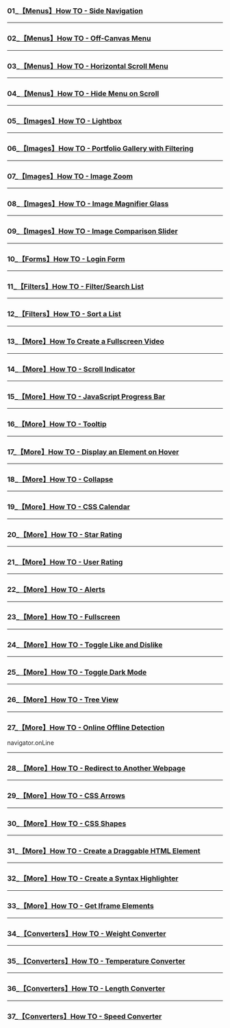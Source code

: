 ### 01_[【Menus】How TO - Side Navigation](https://www.w3schools.com/howto/howto_js_sidenav.asp)



****
### 02_[【Menus】How TO - Off-Canvas Menu](https://www.w3schools.com/howto/howto_js_off-canvas.asp)



****
### 03_[【Menus】How TO - Horizontal Scroll Menu](https://www.w3schools.com/howto/howto_css_menu_horizontal_scroll.asp#news)



****
### 04_[【Menus】How TO - Hide Menu on Scroll](https://www.w3schools.com/howto/howto_js_navbar_hide_scroll.asp)



****
### 05_[【Images】How TO - Lightbox](https://www.w3schools.com/howto/howto_js_lightbox.asp)



****
### 06_[【Images】How TO - Portfolio Gallery with Filtering](https://www.w3schools.com/howto/howto_js_portfolio_filter.asp)



****
### 07_[【Images】How TO - Image Zoom](https://www.w3schools.com/howto/howto_js_image_zoom.asp)



****
### 08_[【Images】How TO - Image Magnifier Glass](https://www.w3schools.com/howto/howto_js_image_magnifier_glass.asp)



****
### 09_[【Images】How TO - Image Comparison Slider](https://www.w3schools.com/howto/howto_js_image_comparison.asp)



****
### 10_[【Forms】How TO - Login Form](https://www.w3schools.com/howto/howto_css_login_form.asp)

****
### 11_[【Filters】How TO - Filter/Search List](https://www.w3schools.com/howto/howto_js_filter_lists.asp)
****
### 12_[【Filters】How TO - Sort a List](https://www.w3schools.com/howto/howto_js_sort_list.asp)
****
### 13_[【More】How To Create a Fullscreen Video](https://www.w3schools.com/howto/howto_css_fullscreen_video.asp)
****
### 14_[【More】How TO - Scroll Indicator](https://www.w3schools.com/howto/howto_js_scroll_indicator.asp)
****
### 15_[【More】How TO - JavaScript Progress Bar](https://www.w3schools.com/howto/howto_js_progressbar.asp)
****
### 16_[【More】How TO - Tooltip](https://www.w3schools.com/howto/howto_css_tooltip.asp)
****
### 17_[【More】How TO - Display an Element on Hover](https://www.w3schools.com/howto/howto_css_display_element_hover.asp)
****
### 18_[【More】How TO - Collapse](https://www.w3schools.com/howto/howto_js_collapsible.asp)
****
### 19_[【More】How TO - CSS Calendar](https://www.w3schools.com/howto/howto_css_calendar.asp)
****
### 20_[【More】How TO - Star Rating](https://www.w3schools.com/howto/howto_css_star_rating.asp)
****
### 21_[【More】How TO - User Rating](https://www.w3schools.com/howto/howto_css_user_rating.asp)
****
### 22_[【More】How TO - Alerts](https://www.w3schools.com/howto/howto_js_alert.asp)
****
### 23_[【More】How TO - Fullscreen](https://www.w3schools.com/howto/howto_js_fullscreen.asp)
****
### 24_[【More】How TO - Toggle Like and Dislike](https://www.w3schools.com/howto/howto_js_toggle_like.asp)
****
### 25_[【More】How TO - Toggle Dark Mode](https://www.w3schools.com/howto/howto_js_toggle_dark_mode.asp)
****
### 26_[【More】How TO - Tree View](https://www.w3schools.com/howto/howto_js_treeview.asp)
****
### 27_[【More】How TO - Online Offline Detection](https://www.w3schools.com/howto/howto_js_offline_detection.asp)
navigator.onLine
****
### 28_[【More】How TO - Redirect to Another Webpage](https://www.w3schools.com/howto/howto_js_redirect_webpage.asp)
****
### 29_[【More】How TO - CSS Arrows](https://www.w3schools.com/howto/howto_css_arrows.asp)
****
### 30_[【More】How TO - CSS Shapes](https://www.w3schools.com/howto/howto_css_shapes.asp)
****
### 31_[【More】How TO - Create a Draggable HTML Element](https://www.w3schools.com/howto/howto_js_draggable.asp)
****
### 32_[【More】How TO - Create a Syntax Highlighter](https://www.w3schools.com/howto/howto_syntax_highlight.asp)
****
### 33_[【More】How TO - Get Iframe Elements](https://www.w3schools.com/howto/howto_js_element_iframe.asp)
****
### 34_[【Converters】How TO - Weight Converter](https://www.w3schools.com/howto/howto_js_weight_converter.asp)
****
### 35_[【Converters】How TO - Temperature Converter](https://www.w3schools.com/howto/howto_js_temperature_converter.asp)
****
### 36_[【Converters】How TO - Length Converter](https://www.w3schools.com/howto/howto_js_length_converter.asp)
****
### 37_[【Converters】How TO - Speed Converter](https://www.w3schools.com/howto/howto_js_speed_converter.asp)
